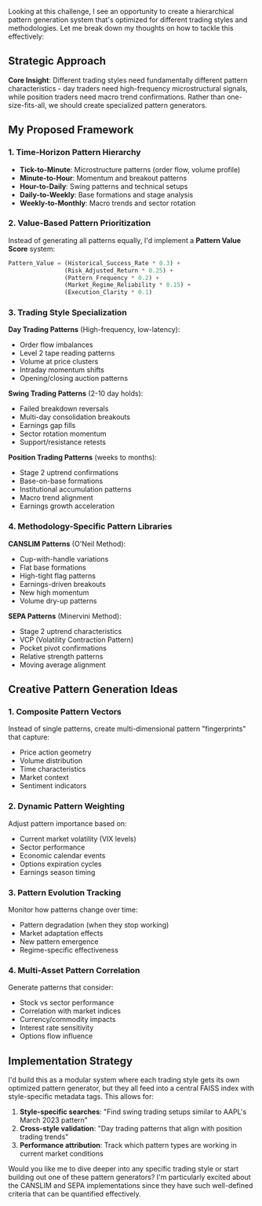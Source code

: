 Looking at this challenge, I see an opportunity to create a hierarchical pattern generation system that's optimized for different trading styles and methodologies. Let me break down my thoughts on how to tackle this effectively:

## Strategic Approach

**Core Insight**: Different trading styles need fundamentally different pattern characteristics - day traders need high-frequency microstructural signals, while position traders need macro trend confirmations. Rather than one-size-fits-all, we should create specialized pattern generators.

## My Proposed Framework

### 1. **Time-Horizon Pattern Hierarchy**
- **Tick-to-Minute**: Microstructure patterns (order flow, volume profile)
- **Minute-to-Hour**: Momentum and breakout patterns
- **Hour-to-Daily**: Swing patterns and technical setups
- **Daily-to-Weekly**: Base formations and stage analysis
- **Weekly-to-Monthly**: Macro trends and sector rotation

### 2. **Value-Based Pattern Prioritization**

Instead of generating all patterns equally, I'd implement a **Pattern Value Score** system:

```python
Pattern_Value = (Historical_Success_Rate * 0.3) + 
                (Risk_Adjusted_Return * 0.25) + 
                (Pattern_Frequency * 0.2) + 
                (Market_Regime_Reliability * 0.15) + 
                (Execution_Clarity * 0.1)
```

### 3. **Trading Style Specialization**

**Day Trading Patterns** (High-frequency, low-latency):
- Order flow imbalances
- Level 2 tape reading patterns
- Volume at price clusters
- Intraday momentum shifts
- Opening/closing auction patterns

**Swing Trading Patterns** (2-10 day holds):
- Failed breakdown reversals
- Multi-day consolidation breakouts
- Earnings gap fills
- Sector rotation momentum
- Support/resistance retests

**Position Trading Patterns** (weeks to months):
- Stage 2 uptrend confirmations
- Base-on-base formations
- Institutional accumulation patterns
- Macro trend alignment
- Earnings growth acceleration

### 4. **Methodology-Specific Pattern Libraries**

**CANSLIM Patterns** (O'Neil Method):
- Cup-with-handle variations
- Flat base formations
- High-tight flag patterns
- Earnings-driven breakouts
- New high momentum
- Volume dry-up patterns

**SEPA Patterns** (Minervini Method):
- Stage 2 uptrend characteristics
- VCP (Volatility Contraction Pattern)
- Pocket pivot confirmations
- Relative strength patterns
- Moving average alignment

## Creative Pattern Generation Ideas

### 1. **Composite Pattern Vectors**
Instead of single patterns, create multi-dimensional pattern "fingerprints" that capture:
- Price action geometry
- Volume distribution
- Time characteristics
- Market context
- Sentiment indicators

### 2. **Dynamic Pattern Weighting**
Adjust pattern importance based on:
- Current market volatility (VIX levels)
- Sector performance
- Economic calendar events
- Options expiration cycles
- Earnings season timing

### 3. **Pattern Evolution Tracking**
Monitor how patterns change over time:
- Pattern degradation (when they stop working)
- Market adaptation effects
- New pattern emergence
- Regime-specific effectiveness

### 4. **Multi-Asset Pattern Correlation**
Generate patterns that consider:
- Stock vs sector performance
- Correlation with market indices
- Currency/commodity impacts
- Interest rate sensitivity
- Options flow influence

## Implementation Strategy

I'd build this as a modular system where each trading style gets its own optimized pattern generator, but they all feed into a central FAISS index with style-specific metadata tags. This allows for:

1. **Style-specific searches**: "Find swing trading setups similar to AAPL's March 2023 pattern"
2. **Cross-style validation**: "Day trading patterns that align with position trading trends"
3. **Performance attribution**: Track which pattern types are working in current market conditions

Would you like me to dive deeper into any specific trading style or start building out one of these pattern generators? I'm particularly excited about the CANSLIM and SEPA implementations since they have such well-defined criteria that can be quantified effectively.